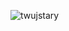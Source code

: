 ![twujstary](https://upload.wikimedia.org/wikipedia/commons/7/7c/Pi%C5%82sudski_16.JPG)

<!---
litewskiszpion/litewskiszpion is a ✨ special ✨ repository because its `README.md` (this file) appears on your GitHub profile.
You can click the Preview link to take a look at your changes.
--->
